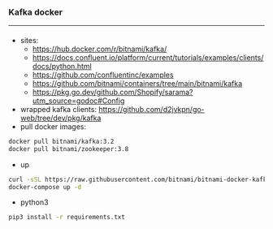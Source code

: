 ### Kafka docker
---

#### 
- sites:
  - https://hub.docker.com/r/bitnami/kafka/
  - https://docs.confluent.io/platform/current/tutorials/examples/clients/docs/python.html
  - https://github.com/confluentinc/examples
  - https://github.com/bitnami/containers/tree/main/bitnami/kafka
  - https://pkg.go.dev/github.com/Shopify/sarama?utm_source=godoc#Config
- wrapped kafka clients: https://github.com/d2jvkpn/go-web/tree/dev/pkg/kafka
- pull docker images:
```bash
docker pull bitnami/kafka:3.2
docker pull bitnami/zookeeper:3.8
```
- up
```bash
curl -sSL https://raw.githubusercontent.com/bitnami/bitnami-docker-kafka/master/docker-compose.yml > docker-compose.yml
docker-compose up -d
```
- python3
```bash
pip3 install -r requirements.txt
```
